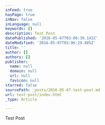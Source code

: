 ```yaml
---
inFeed: true
hasPage: true
inNav: false
inLanguage: null
keywords: []
description: Test Post
datePublished: '2016-05-07T03:06:30.143Z'
dateModified: '2016-05-07T03:06:29.885Z'
title: ''
author: []
authors: []
publisher:
  name: null
  domain: null
  url: null
  favicon: null
starred: false
sourcePath: _posts/2016-05-07-test-post.md
url: test-post/index.html
_type: Article

---
```

Test Post